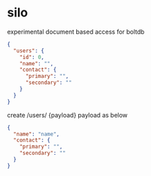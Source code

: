 # silo

experimental document based access for boltdb

```json
{
  "users": {
    "id": 0,
    "name": "",
    "contact": {
      "primary": "",
      "secondary": ""
    }
  }
}
```

create /users/ {payload}
payload as below

```json
{
  "name": "name",
  "contact": {
    "primary": "",
    "secondary": ""
  }
}
```
